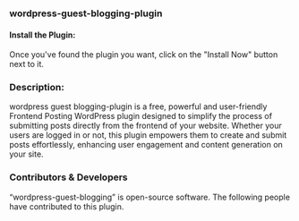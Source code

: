 ### wordpress-guest-blogging-plugin

#### Install the Plugin: 
Once you've found the plugin you want, click on the "Install Now" button next to it.


### Description:
wordpress guest blogging-plugin is a free, powerful and user-friendly Frontend Posting WordPress plugin designed to simplify the process of submitting posts directly from the frontend of your website. Whether your users are logged in or not, this plugin empowers them to create and submit posts effortlessly, enhancing user engagement and content generation on your site.



### Contributors & Developers
“wordpress-guest-blogging” is open-source software. The following people have contributed to this plugin.
